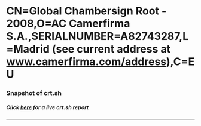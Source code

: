 # CN=Global Chambersign Root - 2008,O=AC Camerfirma S.A.,SERIALNUMBER=A82743287,L=Madrid (see current address at www.camerfirma.com/address),C=EU
### Snapshot of crt.sh
##### Click [here](https://crt.sh/?serial=BBBBEEEE341353B9) for a live crt.sh report

---
